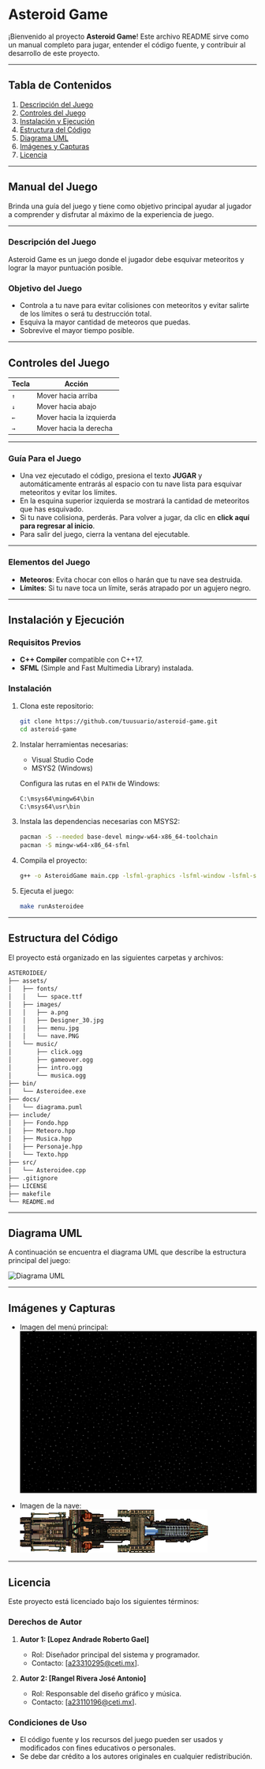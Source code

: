 # Asteroid Game

¡Bienvenido al proyecto **Asteroid Game**! Este archivo README sirve como un manual completo para jugar, entender el código fuente, y contribuir al desarrollo de este proyecto.

---

## Tabla de Contenidos
1. [Descripción del Juego](#descripción-del-juego)
2. [Controles del Juego](#controles-del-juego)
3. [Instalación y Ejecución](#instalación-y-ejecución)
4. [Estructura del Código](#estructura-del-código)
5. [Diagrama UML](#diagrama-uml)
6. [Imágenes y Capturas](#imágenes-y-capturas)
7. [Licencia](#licencia)

---

## Manual del Juego

Brinda una guía del juego y tiene como objetivo principal ayudar al jugador a comprender y disfrutar al máximo de la experiencia de juego.

---

### Descripción del Juego

Asteroid Game es un juego donde el jugador debe esquivar meteoritos y lograr la mayor puntuación posible.

### Objetivo del Juego

- Controla a tu nave para evitar colisiones con meteoritos y evitar salirte de los límites o será tu destrucción total.
- Esquiva la mayor cantidad de meteoros que puedas.
- Sobrevive el mayor tiempo posible.

---

## Controles del Juego

| Tecla   | Acción                   |
|---------|--------------------------|
| `↑`     | Mover hacia arriba       |
| `↓`     | Mover hacia abajo        |
| `←`     | Mover hacia la izquierda |
| `→`     | Mover hacia la derecha   |

---

### Guía Para el Juego

- Una vez ejecutado el código, presiona el texto **JUGAR** y automáticamente entrarás al espacio con tu nave lista para esquivar meteoritos y evitar los límites.
- En la esquina superior izquierda se mostrará la cantidad de meteoritos que has esquivado.
- Si tu nave colisiona, perderás. Para volver a jugar, da clic en **click aquí para regresar al inicio**.
- Para salir del juego, cierra la ventana del ejecutable.

---

### Elementos del Juego

- **Meteoros**: Evita chocar con ellos o harán que tu nave sea destruida.
- **Límites**: Si tu nave toca un límite, serás atrapado por un agujero negro.

---

## Instalación y Ejecución

### Requisitos Previos

- **C++ Compiler** compatible con C++17.
- **SFML** (Simple and Fast Multimedia Library) instalada.

### Instalación

1. Clona este repositorio:
    ```bash
    git clone https://github.com/tuusuario/asteroid-game.git
    cd asteroid-game
    ```

2. Instalar herramientas necesarias:
    - Visual Studio Code
    - MSYS2 (Windows)

   Configura las rutas en el `PATH` de Windows:
    ```
    C:\msys64\mingw64\bin
    C:\msys64\usr\bin
    ```

3. Instala las dependencias necesarias con MSYS2:
    ```bash
    pacman -S --needed base-devel mingw-w64-x86_64-toolchain
    pacman -S mingw-w64-x86_64-sfml
    ```

4. Compila el proyecto:
    ```bash
    g++ -o AsteroidGame main.cpp -lsfml-graphics -lsfml-window -lsfml-system
    ```

5. Ejecuta el juego:
    ```bash
    make runAsteroidee
    ```

---

## Estructura del Código

El proyecto está organizado en las siguientes carpetas y archivos:

```plaintext
ASTEROIDEE/
├── assets/
│   ├── fonts/
│   │   └── space.ttf
│   ├── images/
│   │   ├── a.png
│   │   ├── Designer_30.jpg
│   │   ├── menu.jpg
│   │   └── nave.PNG
│   └── music/
│       ├── click.ogg
│       ├── gameover.ogg
│       ├── intro.ogg
│       └── musica.ogg
├── bin/
│   └── Asteroidee.exe
├── docs/
│   └── diagrama.puml
├── include/
│   ├── Fondo.hpp
│   ├── Meteoro.hpp
│   ├── Musica.hpp
│   ├── Personaje.hpp
│   └── Texto.hpp
├── src/
│   └── Asteroidee.cpp
├── .gitignore
├── LICENSE
├── makefile
└── README.md
```

---

## Diagrama UML

A continuación se encuentra el diagrama UML que describe la estructura principal del juego:

![Diagrama UML](docs/diagrama.puml)

---

## Imágenes y Capturas

- Imagen del menú principal:
  ![Menú Principal](assets/images/menu.jpg)

- Imagen de la nave:
  ![Nave Espacial](assets/images/nave.PNG)

---


## Licencia

Este proyecto está licenciado bajo los siguientes términos:

### Derechos de Autor
1. **Autor 1: [Lopez Andrade Roberto Gael]**
   - Rol: Diseñador principal del sistema y programador.
   - Contacto: [a23310295@ceti.mx].

2. **Autor 2: [Rangel Rivera José Antonio]**
   - Rol: Responsable del diseño gráfico y música.
   - Contacto: [a23110196@ceti.mx].

### Condiciones de Uso
- El código fuente y los recursos del juego pueden ser usados y modificados con fines educativos o personales.
- Se debe dar crédito a los autores originales en cualquier redistribución.
